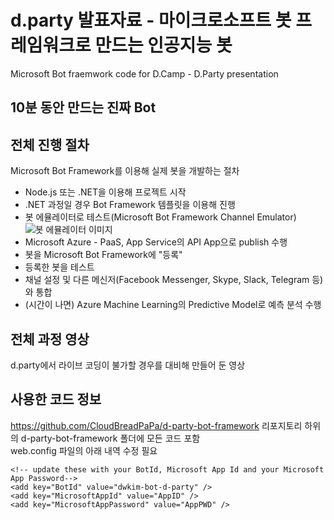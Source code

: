 # d.party 발표자료 - 마이크로소프트 봇 프레임워크로 만드는 인공지능 봇
Microsoft Bot fraemwork code for D.Camp - D.Party presentation

## 10분 동안 만드는 진짜 Bot

## 전체 진행 절차
Microsoft Bot Framework를 이용해 실제 봇을 개발하는 절차
- Node.js 또는 .NET을 이용해 프로젝트 시작
- .NET 과정일 경우 Bot Framework 템플릿을 이용해 진행
- 봇 에뮬레이터로 테스트(Microsoft Bot Framework Channel Emulator)
![봇 에뮬레이터 이미지](https://docs.botframework.com/en-us/images/connector/connector-getstarted-test-conversation-emulator.png)
- Microsoft Azure - PaaS, App Service의 API App으로 publish 수행
- 봇을 Microsoft Bot Framework에 "등록"
- 등록한 봇을 테스트
- 채널 설정 및 다른 메신저(Facebook Messenger, Skype, Slack, Telegram 등)와 통합
- (시간이 나면) Azure Machine Learning의 Predictive Model로 예측 분석 수행

## 전체 과정 영상
d.party에서 라이브 코딩이 불가할 경우를 대비해 만들어 둔 영상


## 사용한 코드 정보
https://github.com/CloudBreadPaPa/d-party-bot-framework 리포지토리 하위의 d-party-bot-framework 폴더에 모든 코드 포함  
web.config 파일의 아래 내역 수정 필요
```
<!-- update these with your BotId, Microsoft App Id and your Microsoft App Password-->
<add key="BotId" value="dwkim-bot-d-party" />
<add key="MicrosoftAppId" value="AppID" />
<add key="MicrosoftAppPassword" value="AppPWD" />
```

